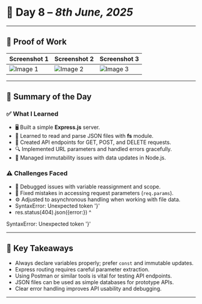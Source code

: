 # 📘 Day 8 – *8th June, 2025*

---

## 📸 Proof of Work
| Screenshot 1 | Screenshot 2 | Screenshot 3 |
|--------------|--------------|--------------|
| ![Image 1](./Images/Screenshot%20(401).png) | ![Image 2](./Images/Screenshot%20(402).png) | ![Image 3](./Images/Screenshot%20(403).png) |

---

## 🧠 Summary of the Day

### ✅ What I Learned
- 🖥️ Built a simple **Express.js** server.
- 📂 Learned to read and parse JSON files with **fs** module.
- 🔗 Created API endpoints for GET, POST, and DELETE requests.
- 🔍 Implemented URL parameters and handled errors gracefully.
- 🔄 Managed immutability issues with data updates in Node.js.

### ⚠️ Challenges Faced
- 🐛 Debugged issues with variable reassignment and scope.
- 🚫 Fixed mistakes in accessing request parameters (`req.params`).
- ⚙️ Adjusted to asynchronous handling when working with file data.
- SyntaxError: Unexpected token '}'
-  res.status(404).json({error:})
                                    ^

SyntaxError: Unexpected token '}'

---

## 🚀 Key Takeaways
- Always declare variables properly; prefer `const` and immutable updates.
- Express routing requires careful parameter extraction.
- Using Postman or similar tools is vital for testing API endpoints.
- JSON files can be used as simple databases for prototype APIs.
- Clear error handling improves API usability and debugging.

---
